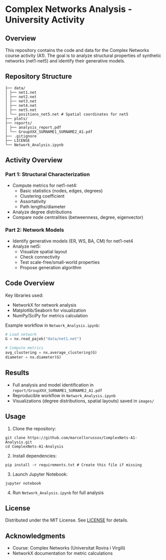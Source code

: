 # Complex Networks Analysis - University Activity

## Overview
This repository contains the code and data for the Complex Networks course activity (A1). The goal is to analyze structural properties of synthetic networks (net1-net5) and identify their generative models.

## Repository Structure
```
├── data/
│ ├── net1.net
│ ├── net2.net
│ ├── net3.net
│ ├── net4.net
│ ├── net5.net
│ └── positions_net5.net # Spatial coordinates for net5
├── plots/
├── reports/
│ ├── analysis_report.pdf
│ └── GroupXXX_SURNAME1_SURNAME2_A1.pdf
├── .gitignore
├── LICENSE
└── Network_Analysis.ipynb
```

## Activity Overview

### Part 1: Structural Characterization
- Compute metrics for net1-net4:
    - Basic statistics (nodes, edges, degrees)
    - Clustering coefficient
    - Assortativity
    - Path lengths/diameter
- Analyze degree distributions
- Compare node centralities (betweenness, degree, eigenvector)

### Part 2: Network Models
- Identify generative models (ER, WS, BA, CM) for net1-net4
- Analyze net5:
    - Visualize spatial layout
    - Check connectivity
    - Test scale-free/small-world properties
    - Propose generation algorithm

## Code Overview
Key libraries used:
- NetworkX for network analysis
- Matplotlib/Seaborn for visualization
- NumPy/SciPy for metrics calculation

Example workflow in `Network_Analysis.ipynb`:
```python
# Load network
G = nx.read_pajek("data/net1.net")

# Compute metrics
avg_clustering = nx.average_clustering(G)
diameter = nx.diameter(G)
```

## Results
- Full analysis and model identification in `report/GroupXXX_SURNAME1_SURNAME2_A1.pdf`
- Reproducible workflow in `Network_Analysis.ipynb`
- Visualizations (degree distributions, spatial layouts) saved in `images/`

## Usage
1. Clone the repository:
```
git clone https://github.com/marcellorussox/ComplexNets-A1-Analysis.git
cd ComplexNets-A1-Analysis
```
2. Install dependencies:
```
pip install -r requirements.txt # Create this file if missing
```
3. Launch Jupyter Notebook:
```
jupyter notebook
```
4. Run `Network_Analysis.ipynb` for full analysis

## License
Distributed under the MIT License. See [LICENSE](LICENSE) for details.

## Acknowledgments
- Course: Complex Networks (Universitat Rovira i Virgili)
- NetworkX documentation for metric calculations